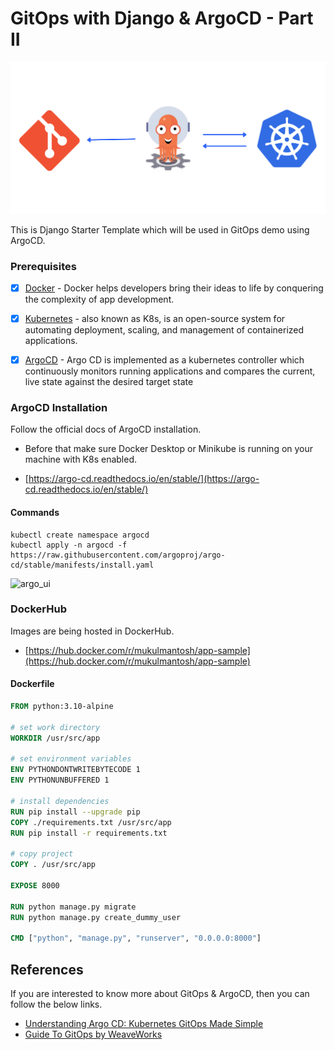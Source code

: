 # GitOps with Django & ArgoCD - Part II

![stack](./misc/cover_2.png)


This is Django Starter Template which will be used in GitOps demo using ArgoCD.


### Prerequisites

- [x] [Docker](https://www.docker.com/) - Docker helps developers bring their ideas to life by conquering the complexity of app development.


- [x] [Kubernetes](https://kubernetes.io/) - also known as K8s, is an 
 open-source system for automating deployment, scaling, and management of containerized applications.


- [x] [ArgoCD](https://argo-cd.readthedocs.io/en/stable/) - Argo CD is implemented as a kubernetes controller which continuously monitors running applications and compares the current, live state against the desired target state


### ArgoCD Installation

Follow the official docs of ArgoCD installation.

* Before that make sure Docker Desktop or Minikube is running on your machine with K8s enabled.

- [https://argo-cd.readthedocs.io/en/stable/](https://argo-cd.readthedocs.io/en/stable/)

#### Commands

```
kubectl create namespace argocd
kubectl apply -n argocd -f https://raw.githubusercontent.com/argoproj/argo-cd/stable/manifests/install.yaml
```
![argo_ui](./images/argocd-ui.gif)


### DockerHub

Images are being hosted in DockerHub. 
 - [https://hub.docker.com/r/mukulmantosh/app-sample](https://hub.docker.com/r/mukulmantosh/app-sample)

#### Dockerfile

```dockerfile
FROM python:3.10-alpine

# set work directory
WORKDIR /usr/src/app

# set environment variables
ENV PYTHONDONTWRITEBYTECODE 1
ENV PYTHONUNBUFFERED 1

# install dependencies
RUN pip install --upgrade pip
COPY ./requirements.txt /usr/src/app
RUN pip install -r requirements.txt

# copy project
COPY . /usr/src/app

EXPOSE 8000

RUN python manage.py migrate
RUN python manage.py create_dummy_user

CMD ["python", "manage.py", "runserver", "0.0.0.0:8000"]
```


## References

If you are interested to know more about GitOps & ArgoCD, then you can follow the below links.

- [Understanding Argo CD: Kubernetes GitOps Made Simple](https://codefresh.io/learn/argo-cd/)
- [Guide To GitOps by WeaveWorks](https://www.weave.works/technologies/gitops/) 